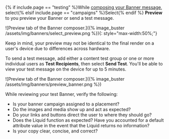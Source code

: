 {% if include.page == "testing" %}While [composing your Banner message]({{site.baseurl}}/user_guide/message_building_by_channel/banners/creating/#compose-a-banner), select{% elsif include.page == "campaigns" %}Select{% endif %} **Preview** to you preview your Banner or send a test message.

![Preview tab of the Banner composer.]({% image_buster /assets/img/banners/select_preview.png %}){: style="max-width:50%;"}

Keep in mind, your preview may not be identical to the final render on a user's device due to differences across hardware.

To send a test message, add either a content test group or one or more individual users as **Test Recipients**, then select **Send Test**. You'll be able to view your test message on the device for up to 5 minutes.

![Preview tab of the Banner composer.]({% image_buster /assets/img/banners/preview_banner.png %})

While reviewing your test Banner, verify the following:

- Is your banner campaign assigned to a placement?
- Do the images and media show up and act as expected?
- Do your links and buttons direct the user to where they should go?
- Does the Liquid function as expected? Have you accounted for a default attribute value in the event that the Liquid returns no information?
- Is your copy clear, concise, and correct?
